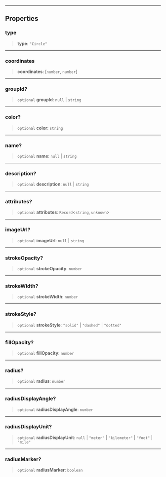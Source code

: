 ***

## Properties

### type

> **type**: `"Circle"`

***

### coordinates

> **coordinates**: \[`number`, `number`]

***

### groupId?

> `optional` **groupId**: `null` | `string`

***

### color?

> `optional` **color**: `string`

***

### name?

> `optional` **name**: `null` | `string`

***

### description?

> `optional` **description**: `null` | `string`

***

### attributes?

> `optional` **attributes**: `Record`\<`string`, `unknown`>

***

### imageUrl?

> `optional` **imageUrl**: `null` | `string`

***

### strokeOpacity?

> `optional` **strokeOpacity**: `number`

***

### strokeWidth?

> `optional` **strokeWidth**: `number`

***

### strokeStyle?

> `optional` **strokeStyle**: `"solid"` | `"dashed"` | `"dotted"`

***

### fillOpacity?

> `optional` **fillOpacity**: `number`

***

### radius?

> `optional` **radius**: `number`

***

### radiusDisplayAngle?

> `optional` **radiusDisplayAngle**: `number`

***

### radiusDisplayUnit?

> `optional` **radiusDisplayUnit**: `null` | `"meter"` | `"kilometer"` | `"foot"` | `"mile"`

***

### radiusMarker?

> `optional` **radiusMarker**: `boolean`
